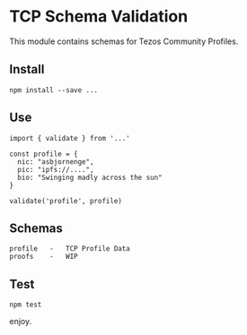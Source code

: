# TCP Schema Validation

This module contains schemas for Tezos Community Profiles.

## Install

```
npm install --save ...
```

## Use

```
import { validate } from '...'

const profile = {
  nic: "asbjornenge",
  pic: "ipfs://....",
  bio: "Swinging madly across the sun"
}

validate('profile', profile)
```

## Schemas

```
profile   -   TCP Profile Data
proofs    -   WIP
```

## Test

```
npm test
```

enjoy.
